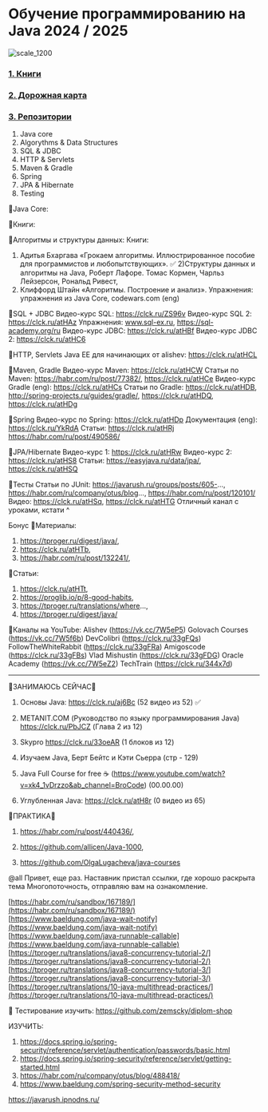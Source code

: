 # Обучение программированию на Java 2024 / 2025

![scale_1200](https://github.com/ArtemA1ekseev/learning-java-2025/assets/113195869/1cf48b67-94ed-40ba-a94d-3fafe570f9f3)

### [1. Книги](https://github.com/ArtemA1ekseev/learning-java-2025/blob/main/Books.md)
### [2. Дорожная карта](https://github.com/ArtemA1ekseev/learning-java-2025/blob/main/DeveloperRoadmaps.md)
### [3. Репозитории](https://github.com/ArtemA1ekseev/learning-java-2025/blob/main/Repositories.md)

1)  Java core
2)  Algorythms & Data Structures
3)  SQL & JDBC
4)  HTTP & Servlets
5)  Maven & Gradle
6)  Spring
7)  JPA & Hibernate
8) Testing

🔘Java Core:

🔘Книги:

🔘Алгоритмы и структуры данных:
Книги:
1) Адитья Бхаргава «Грокаем алгоритмы. Иллюстрированное пособие для программистов и любопытствующих». ✅
2)Структуры данных и алгоритмы на Java, Роберт Лафоре. Томас Кормен, Чарльз Лейзерсон, Рональд Ривест,
3) Клиффорд Штайн «Алгоритмы. Построение и анализ».
Упражнения: 
упражнения из Java Core, codewars.com (eng)

🔘SQL + JDBC
Видео-курс SQL: https://clck.ru/ZS96v
Видео-курс SQL 2: https://clck.ru/atHAz
Упражнения: www.sql-ex.ru, https://sql-academy.org/ru
Видео-курс JDBC: https://clck.ru/atHBf
Видео-курс JDBC 2: https://clck.ru/atHC6

🔘HTTP, Servlets
Java EE для начинающих от alishev: https://clck.ru/atHCL

🔘Maven, Gradle
Видео-курс Maven: https://clck.ru/atHCW
Статьи по Maven: https://habr.com/ru/post/77382/, https://clck.ru/atHCe
Видео-курс Gradle (eng): https://clck.ru/atHCs
Статьи по Gradle: https://clck.ru/atHDB, http://spring-projects.ru/guides/gradle/, https://clck.ru/atHDQ, https://clck.ru/atHDg

🔘Spring
Видео-курс по Spring: https://clck.ru/atHDp
Документация (eng): https://clck.ru/YkRdA
Статьи: https://clck.ru/atHRj https://habr.com/ru/post/490586/

🔘JPA/Hibernate
Видео-курс 1: https://clck.ru/atHRw
Видео-курс 2: https://clck.ru/atHS8
Статьи: 
https://easyjava.ru/data/jpa/, https://clck.ru/atHSQ

🔘Тесты
Статьи по JUnit: 
https://javarush.ru/groups/posts/605-..., https://habr.com/ru/company/otus/blog..., https://habr.com/ru/post/120101/
Видео:
https://clck.ru/atHSq, https://clck.ru/atHTG
Отличный канал с уроками, кстати ^

Бонус
🔘Материалы:
1) https://tproger.ru/digest/java/,
2) https://clck.ru/atHTb,
3) https://habr.com/ru/post/132241/,

🔘Статьи: 
1) https://clck.ru/atHTt,
2) https://proglib.io/p/8-good-habits,
3) https://tproger.ru/translations/where...,
4) https://tproger.ru/digest/java/

🔘Каналы на YouTube:
Alishev (https://vk.cc/7W5eP5)
Golovach Courses (https://vk.cc/7W5f6b)
DevColibri (https://clck.ru/33gFQs)
FollowTheWhiteRabbit (https://clck.ru/33gFRa)
Amigoscode (https://clck.ru/33gFBs)
Vlad Mishustin (https://clck.ru/33gFDG)
Oracle Academy (https://vk.cc/7W5eZ2)
TechTrain (https://clck.ru/344x7d)
_________________________________________________________________

🔵ЗАНИМАЮСЬ СЕЙЧАС🔵
1) Основы Java:  https://clck.ru/aj6Bc (52 видео из 52) ✅

2) METANIT.COM (Руководство по языку программирования Java) https://clck.ru/PbJCZ (Глава 2 из 12)

3) Skypro https://clck.ru/33oeAR (1 блоков из 12)

4) Изучаем Java, Берт Бейтс и Кэти Сьерра (стр - 129)

5) Java Full Course for free ☕️ (https://www.youtube.com/watch?v=xk4_1vDrzzo&ab_channel=BroCode) (00.00.00)

6) Углубленная Java: https://clck.ru/atH8r (0 видео из 65)

🔘ПРАКТИКА🔘

1) https://habr.com/ru/post/440436/, 

2) https://github.com/allicen/Java-1000, 

3) https://github.com/OlgaLugacheva/java-courses

@all Привет, еще раз. Наставник пристал ссылки, где хорошо раскрыта тема Многопоточность, отправляю вам на ознакомление. 

[https://habr.com/ru/sandbox/167189/](https://habr.com/ru/sandbox/167189/)  
[https://www.baeldung.com/java-wait-notify](https://www.baeldung.com/java-wait-notify)  
[https://www.baeldung.com/java-runnable-callable](https://www.baeldung.com/java-runnable-callable)  
[https://tproger.ru/translations/java8-concurrency-tutorial-2/](https://tproger.ru/translations/java8-concurrency-tutorial-2/)  
[https://tproger.ru/translations/java8-concurrency-tutorial-3/](https://tproger.ru/translations/java8-concurrency-tutorial-3/)  
[https://tproger.ru/translations/10-java-multithread-practices/](https://tproger.ru/translations/10-java-multithread-practices/)


Тестирование изучить:
https://github.com/zemscky/diplom-shop

ИЗУЧИТЬ:
1) https://docs.spring.io/spring-security/reference/servlet/authentication/passwords/basic.html
2) https://docs.spring.io/spring-security/reference/servlet/getting-started.html
3) https://habr.com/ru/company/otus/blog/488418/
4) https://www.baeldung.com/spring-security-method-security


https://javarush.ipnodns.ru/
